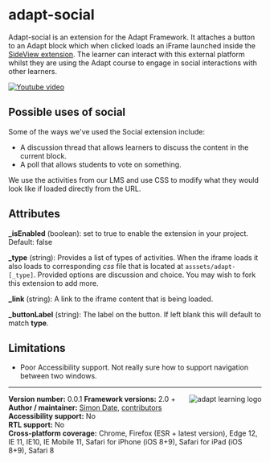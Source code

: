 adapt-social
===============

Adapt-social is an extension for the Adapt Framework. It attaches a button to an Adapt block which when clicked loads an iFrame launched inside the [SideView extension](https://github.com/KingsOnline/adapt-sideView). The learner can interact with this external platform whilst they are using the Adapt course to engage in social interactions with other learners.

[![Youtube video](http://img.youtube.com/vi/ph-BK7Bgv7g/0.jpg)](http://www.youtube.com/watch?v=ph-BK7Bgv7g)


## Possible uses of social

Some of the ways we've used the Social extension include:

*  A discussion thread that allows learners to discuss the content in the current block.
*  A poll that allows students to vote on something.

We use the activities from our LMS and use CSS to modify what they would look like if loaded directly from the URL.

## Attributes

**_isEnabled** (boolean): set to true to enable the extension in your project. Default: false

**_type** (string): Provides a list of types of activities. When the iframe loads it also loads to corresponding _css_ file that is located at `asssets/adapt-[_type]`. Provided options are discussion and choice. You may wish to fork this extension to add more.

**_link** (string): A link to the iframe content that is being loaded.

**_buttonLabel** (string): The label on the button. If left blank this will default to match **type**.

## Limitations

*  Poor Accessibility support. Not really sure how to support navigation between two windows.

----------------------------
**Version number:**  0.0.1   <a href="https://community.adaptlearning.org/" target="_blank"><img src="https://github.com/adaptlearning/documentation/blob/master/04_wiki_assets/plug-ins/images/adapt-logo-mrgn-lft.jpg" alt="adapt learning logo" align="right"></a>
**Framework versions:** 2.0 +   
**Author / maintainer:** [Simon Date](mailto:simon.date@kcl.ac.uk), [contributors](https://github.com/kingsonline/adapt-sideView/graphs/contributors)  
**Accessibility support:** No   
**RTL support:** No  
**Cross-platform coverage:** Chrome, Firefox (ESR + latest version), Edge 12, IE 11, IE10, IE Mobile 11, Safari for iPhone (iOS 8+9), Safari for iPad (iOS 8+9), Safari 8     
